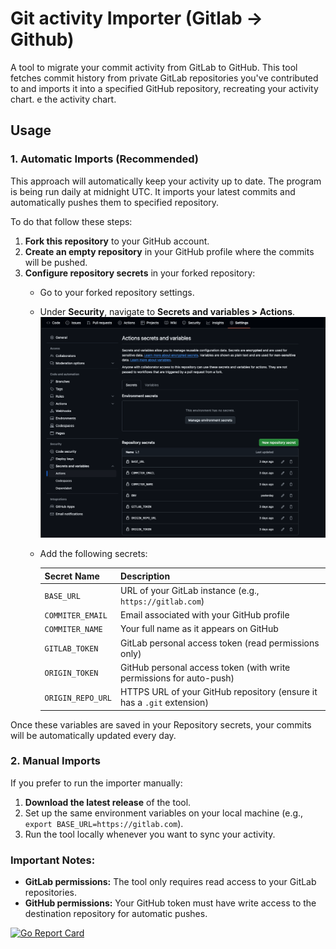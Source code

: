 # Git activity Importer (Gitlab -> Github)
A tool to migrate your commit activity from GitLab to GitHub. 
This tool fetches commit history from private GitLab repositories you've contributed to and imports it into a specified GitHub repository, recreating your activity chart.
e the activity chart. 

## Usage

### 1. Automatic Imports (Recommended)
This approach will automatically keep your activity up to date. The program is being run daily at midnight UTC.
It imports your latest commits and automatically pushes them to specified repository.

To do that follow these steps:
1. **Fork this repository** to your GitHub account.
2. **Create an empty repository** in your GitHub profile where the commits will be pushed.
3. **Configure repository secrets** in your forked repository:
   - Go to your forked repository settings.
   - Under **Security**, navigate to **Secrets and variables > Actions**.
     ![Repository Secrets Configuration](assets/image.png)
   - Add the following secrets:


        | Secret Name       | Description                                                            |
        | ----------------- | ---------------------------------------------------------------------- |
        | `BASE_URL`        | URL of your GitLab instance (e.g., `https://gitlab.com`)               |
        | `COMMITER_EMAIL`  | Email associated with your GitHub profile                              |
        | `COMMITER_NAME`   | Your full name as it appears on GitHub                                 |
        | `GITLAB_TOKEN`    | GitLab personal access token (read permissions only)                   |
        | `ORIGIN_TOKEN`    | GitHub personal access token (with write permissions for auto-push)    |
        | `ORIGIN_REPO_URL` | HTTPS URL of your GitHub repository (ensure it has a `.git` extension) |

Once these variables are saved in your Repository secrets, your commits will be automatically updated every day.

### 2. Manual Imports
If you prefer to run the importer manually:
1. **Download the latest release** of the tool.
2. Set up the same environment variables on your local machine (e.g., `export BASE_URL=https://gitlab.com`).
3. Run the tool locally whenever you want to sync your activity.

### Important Notes:
- **GitLab permissions:** The tool only requires read access to your GitLab repositories.
- **GitHub permissions:** Your GitHub token must have write access to the destination repository for automatic pushes.

[![Go Report Card](https://goreportcard.com/badge/github.com/furmanp/gitlab-activity-importer)](https://goreportcard.com/report/github.com/furmanp/gitlab-activity-importer)
